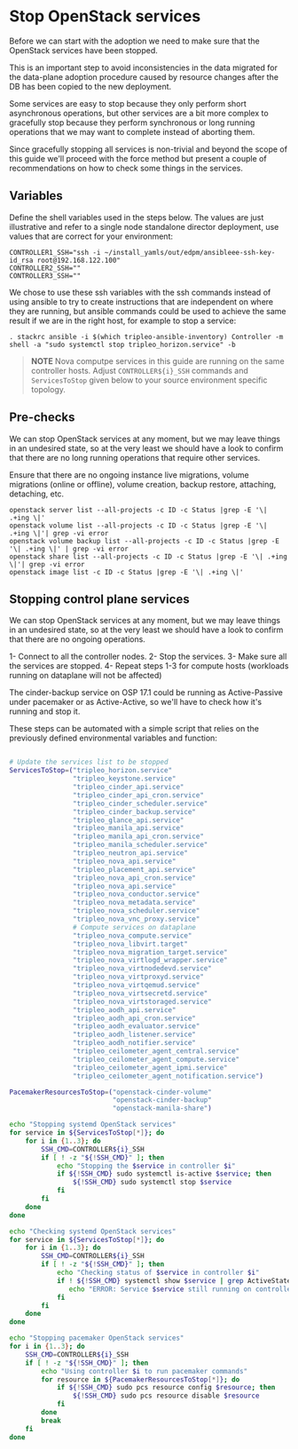 # Stop OpenStack services

Before we can start with the adoption we need to make sure that the OpenStack
services have been stopped.

This is an important step to avoid inconsistencies in the data migrated for the
data-plane adoption procedure caused by resource changes after the DB has been
copied to the new deployment.

Some services are easy to stop because they only perform short asynchronous
operations, but other services are a bit more complex to gracefully stop
because they perform synchronous or long running operations that we may want to
complete instead of aborting them.

Since gracefully stopping all services is non-trivial and beyond the scope of
this guide we'll proceed with the force method but present a couple of
recommendations on how to check some things in the services.

## Variables

Define the shell variables used in the steps below. The values are
just illustrative and refer to a single node standalone director deployment,
use values that are correct for your environment:

```
CONTROLLER1_SSH="ssh -i ~/install_yamls/out/edpm/ansibleee-ssh-key-id_rsa root@192.168.122.100"
CONTROLLER2_SSH=""
CONTROLLER3_SSH=""
```

We chose to use these ssh variables with the ssh commands instead of using
ansible to try to create instructions that are independent on where they are
running, but ansible commands could be used to achieve the same result if we
are in the right host, for example to stop a service:

```
. stackrc ansible -i $(which tripleo-ansible-inventory) Controller -m shell -a "sudo systemctl stop tripleo_horizon.service" -b
```

> **NOTE** Nova computpe services in this guide are running on the same controller hosts.
> Adjust ``CONTROLLER${i}_SSH`` commands and ``ServicesToStop`` given below to your
> source environment specific topology.

## Pre-checks

We can stop OpenStack services at any moment, but we may leave things in an
undesired state, so at the very least we should have a look to confirm that
there are no long running operations that require other services.

Ensure that there are no ongoing instance live migrations, volume migrations
(online or offline), volume creation, backup restore, attaching, detaching,
etc.

```
openstack server list --all-projects -c ID -c Status |grep -E '\| .+ing \|'
openstack volume list --all-projects -c ID -c Status |grep -E '\| .+ing \|'| grep -vi error
openstack volume backup list --all-projects -c ID -c Status |grep -E '\| .+ing \|' | grep -vi error
openstack share list --all-projects -c ID -c Status |grep -E '\| .+ing \|'| grep -vi error
openstack image list -c ID -c Status |grep -E '\| .+ing \|'
```


## Stopping control plane services

We can stop OpenStack services at any moment, but we may leave things in an
undesired state, so at the very least we should have a look to confirm that
there are no ongoing  operations.

1- Connect to all the controller nodes.
2- Stop the services.
3- Make sure all the services are stopped.
4- Repeat steps 1-3 for compute hosts (workloads running on dataplane will not be affected)

The cinder-backup service on OSP 17.1 could be running as Active-Passive under
pacemaker or as Active-Active, so we'll have to check how it's running and
stop it.

These steps can be automated with a simple script that relies on the previously
defined environmental variables and function:

```bash

# Update the services list to be stopped
ServicesToStop=("tripleo_horizon.service"
                "tripleo_keystone.service"
                "tripleo_cinder_api.service"
                "tripleo_cinder_api_cron.service"
                "tripleo_cinder_scheduler.service"
                "tripleo_cinder_backup.service"
                "tripleo_glance_api.service"
                "tripleo_manila_api.service"
                "tripleo_manila_api_cron.service"
                "tripleo_manila_scheduler.service"
                "tripleo_neutron_api.service"
                "tripleo_nova_api.service"
                "tripleo_placement_api.service"
                "tripleo_nova_api_cron.service"
                "tripleo_nova_api.service"
                "tripleo_nova_conductor.service"
                "tripleo_nova_metadata.service"
                "tripleo_nova_scheduler.service"
                "tripleo_nova_vnc_proxy.service"
                # Compute services on dataplane
                "tripleo_nova_compute.service"
                "tripleo_nova_libvirt.target"
                "tripleo_nova_migration_target.service"
                "tripleo_nova_virtlogd_wrapper.service"
                "tripleo_nova_virtnodedevd.service"
                "tripleo_nova_virtproxyd.service"
                "tripleo_nova_virtqemud.service"
                "tripleo_nova_virtsecretd.service"
                "tripleo_nova_virtstoraged.service"
                "tripleo_aodh_api.service"
                "tripleo_aodh_api_cron.service"
                "tripleo_aodh_evaluator.service"
                "tripleo_aodh_listener.service"
                "tripleo_aodh_notifier.service"
                "tripleo_ceilometer_agent_central.service"
                "tripleo_ceilometer_agent_compute.service"
                "tripleo_ceilometer_agent_ipmi.service"
                "tripleo_ceilometer_agent_notification.service")

PacemakerResourcesToStop=("openstack-cinder-volume"
                          "openstack-cinder-backup"
                          "openstack-manila-share")

echo "Stopping systemd OpenStack services"
for service in ${ServicesToStop[*]}; do
    for i in {1..3}; do
        SSH_CMD=CONTROLLER${i}_SSH
        if [ ! -z "${!SSH_CMD}" ]; then
            echo "Stopping the $service in controller $i"
            if ${!SSH_CMD} sudo systemctl is-active $service; then
                ${!SSH_CMD} sudo systemctl stop $service
            fi
        fi
    done
done

echo "Checking systemd OpenStack services"
for service in ${ServicesToStop[*]}; do
    for i in {1..3}; do
        SSH_CMD=CONTROLLER${i}_SSH
        if [ ! -z "${!SSH_CMD}" ]; then
            echo "Checking status of $service in controller $i"
            if ! ${!SSH_CMD} systemctl show $service | grep ActiveState=inactive >/dev/null; then
               echo "ERROR: Service $service still running on controller $i"
            fi
        fi
    done
done

echo "Stopping pacemaker OpenStack services"
for i in {1..3}; do
    SSH_CMD=CONTROLLER${i}_SSH
    if [ ! -z "${!SSH_CMD}" ]; then
        echo "Using controller $i to run pacemaker commands"
        for resource in ${PacemakerResourcesToStop[*]}; do
            if ${!SSH_CMD} sudo pcs resource config $resource; then
                ${!SSH_CMD} sudo pcs resource disable $resource
            fi
        done
        break
    fi
done
```
